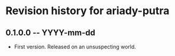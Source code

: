 # Revision history for ariady-putra

## 0.1.0.0 -- YYYY-mm-dd

* First version. Released on an unsuspecting world.
